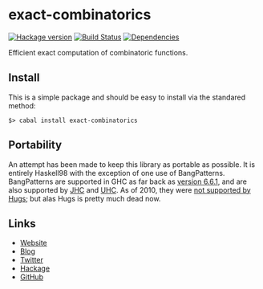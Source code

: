 exact-combinatorics
===================
[![Hackage version](https://img.shields.io/hackage/v/exact-combinatorics.svg?style=flat)](https://hackage.haskell.org/package/exact-combinatorics) 
[![Build Status](https://github.com/wrengr/exact-combinatorics/workflows/ci/badge.svg)](https://github.com/wrengr/exact-combinatorics/actions?query=workflow%3Aci)
[![Dependencies](https://img.shields.io/hackage-deps/v/exact-combinatorics.svg?style=flat)](http://packdeps.haskellers.com/specific?package=exact-combinatorics)

Efficient exact computation of combinatoric functions.


## Install

This is a simple package and should be easy to install via the
standared method:

    $> cabal install exact-combinatorics


## Portability

An attempt has been made to keep this library as portable as possible.
It is entirely Haskell98 with the exception of one use of BangPatterns.
BangPatterns are supported in GHC as far back as [version
6.6.1][ghc-bangpatterns], and are also supported by [JHC][jhc-bangpatterns]
and [UHC][uhc-bangpatterns]. As of 2010, they were [not supported
by Hugs][hugs-bangpatterns]; but alas Hugs is pretty much dead now.

[ghc-bangpatterns]: 
    https://downloads.haskell.org/~ghc/6.6.1/docs/html/users_guide/sec-bang-patterns.html
[jhc-bangpatterns]:
    http://repetae.net/computer/jhc/manual.html#code-options
[uhc-bangpatterns]:
    https://github.com/UU-ComputerScience/uhc-js/issues/1
[hugs-bangpatterns]: 
    https://mail.haskell.org/pipermail/haskell-cafe/2010-July/079946.html

## Links

* [Website](https://wrengr.org/)
* [Blog](http://winterkoninkje.dreamwidth.org/)
* [Twitter](https://twitter.com/wrengr)
* [Hackage](http://hackage.haskell.org/package/exact-combinatorics)
* [GitHub](https://github.com/wrengr/exact-combinatorics)
